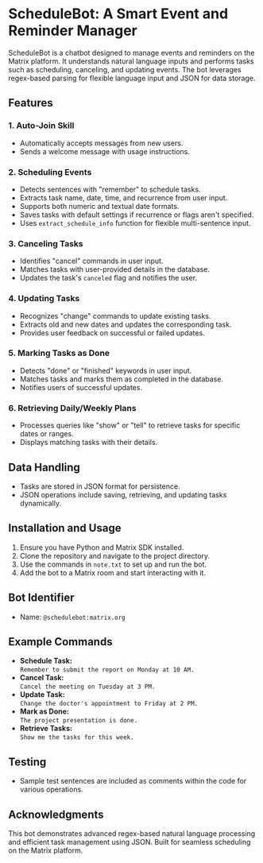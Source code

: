 # ScheduleBot: A Smart Event and Reminder Manager

ScheduleBot is a chatbot designed to manage events and reminders on the Matrix platform. It understands natural language inputs and performs tasks such as scheduling, canceling, and updating events. The bot leverages regex-based parsing for flexible language input and JSON for data storage.

## Features

### 1. **Auto-Join Skill**
   - Automatically accepts messages from new users.
   - Sends a welcome message with usage instructions.

### 2. **Scheduling Events**
   - Detects sentences with "remember" to schedule tasks.
   - Extracts task name, date, time, and recurrence from user input.
   - Supports both numeric and textual date formats.
   - Saves tasks with default settings if recurrence or flags aren't specified.
   - Uses `extract_schedule_info` function for flexible multi-sentence input.

### 3. **Canceling Tasks**
   - Identifies "cancel" commands in user input.
   - Matches tasks with user-provided details in the database.
   - Updates the task's `canceled` flag and notifies the user.

### 4. **Updating Tasks**
   - Recognizes "change" commands to update existing tasks.
   - Extracts old and new dates and updates the corresponding task.
   - Provides user feedback on successful or failed updates.

### 5. **Marking Tasks as Done**
   - Detects "done" or "finished" keywords in user input.
   - Matches tasks and marks them as completed in the database.
   - Notifies users of successful updates.

### 6. **Retrieving Daily/Weekly Plans**
   - Processes queries like "show" or "tell" to retrieve tasks for specific dates or ranges.
   - Displays matching tasks with their details.

## Data Handling
- Tasks are stored in JSON format for persistence.
- JSON operations include saving, retrieving, and updating tasks dynamically.

## Installation and Usage
1. Ensure you have Python and Matrix SDK installed.
2. Clone the repository and navigate to the project directory.
3. Use the commands in `note.txt` to set up and run the bot.
4. Add the bot to a Matrix room and start interacting with it.

## Bot Identifier
- Name: `@schedulebot:matrix.org`

## Example Commands
- **Schedule Task:**  
  `Remember to submit the report on Monday at 10 AM.`  
- **Cancel Task:**  
  `Cancel the meeting on Tuesday at 3 PM.`  
- **Update Task:**  
  `Change the doctor's appointment to Friday at 2 PM.`  
- **Mark as Done:**  
  `The project presentation is done.`  
- **Retrieve Tasks:**  
  `Show me the tasks for this week.`

## Testing
- Sample test sentences are included as comments within the code for various operations.

## Acknowledgments
This bot demonstrates advanced regex-based natural language processing and efficient task management using JSON. Built for seamless scheduling on the Matrix platform.

